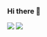 ### Hi there 👋

<img src="https://capsule-render.vercel.app/api?type=venom&text=imnotcrying&animation=twinkling&color=gradient&customColorList=0,2,2,5,30&fontSize=30" />

<span>
  <a>
    <img src="https://img.shields.io/badge/Swift-F05138?style=flat&logo=Swift&logoColor=white"/>  
  </a>
  <a>
    <img scr="https://img.shields.io/badge/Python-3776AB?style=flat&logo=Python&logoColor=white"/>  
  </a>
<span>

<!--
**oyslucy/oyslucy** is a ✨ _special_ ✨ repository because its `README.md` (this file) appears on your GitHub profile.

Here are some ideas to get you started:

- 🔭 I’m currently working on ...
- 🌱 I’m currently learning ...
- 👯 I’m looking to collaborate on ...
- 🤔 I’m looking for help with ...
- 💬 Ask me about ...
- 📫 How to reach me: ...
- 😄 Pronouns: ...
- ⚡ Fun fact: ...
-->
